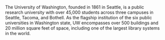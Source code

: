 The University of Washington, founded in 1861 in Seattle, is a public research university
with over 45,000 students across three campuses in Seattle, Tacoma, and Bothell.
As the flagship institution of the six public universities in Washington state,
UW encompasses over 500 buildings and 20 million square feet of space,
including one of the largest library systems in the world.
